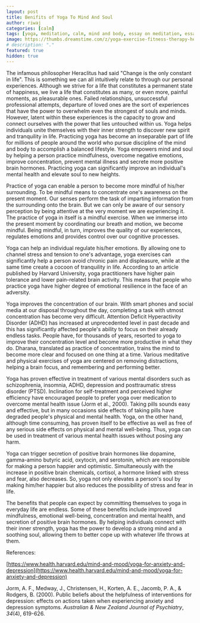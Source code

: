 ```yaml
---
layout: post
title: Benifits of Yoga To Mind And Soul  
author: riwaj
categories: [calm]
tags: [yoga, meditation, calm, mind and body, essay on meditation, essay on yoga, yoga benifits]
image: https://thumbs.dreamstime.com/z/yoga-exercise-fitness-therapy-healthy-stretch-yoga-poses-woman-treatment-stretching-exercises-meditation-yoga-exercising-142245898.jpg
# description: "."
featured: true
hidden: true
---
```

The infamous philosopher Heraclitus had said &quot;Change is the only constant in life&quot;. This is something we can all intuitively relate to through our personal experiences. Although we strive for a life that constitutes a permanent state of happiness, we live a life that constitutes as many, or even more, painful moments, as pleasurable ones. Failed relationships, unsuccessful professional attempts, departure of loved ones are the sort of experiences that have the power to overwhelm even the strongest of souls and minds. However, latent within these experiences is the capacity to grow and connect ourselves with the power that lies untouched within us. Yoga helps individuals unite themselves with their inner strength to discover new spirit and tranquility in life. Practicing yoga has become an inseparable part of life for millions of people around the world who pursue discipline of the mind and body to accomplish a balanced lifestyle. Yoga empowers mind and soul by helping a person practice mindfulness, overcome negative emotions, improve concentration, prevent mental illness and secrete more positive brain hormones. Practicing yoga can significantly improve an individual&#39;s mental health and elevate soul to new heights.

Practice of yoga can enable a person to become more mindful of his/her surrounding. To be mindful means to concentrate one&#39;s awareness on the present moment. Our senses perform the task of imparting information from the surrounding onto the brain. But we can only be aware of our sensory perception by being attentive at the very moment we are experiencing it. The practice of yoga in itself is a mindful exercise. When we immerse into the present moment by coordinating our breath and motion, we become mindful. Being mindful, in turn, improves the quality of our experiences, regulates emotions and provides control over our cognitive processes.

Yoga can help an individual regulate his/her emotions. By allowing one to channel stress and tension to one&#39;s advantage, yoga exercises can significantly help a person avoid chronic pain and displeasure, while at the same time create a cocoon of tranquility in life. According to an article published by Harvard University, yoga practitioners have higher pain tolerance and lower pain-related brain activity. This means that people who practice yoga have higher degree of emotional resilience in the face of an adversity.

Yoga improves the concentration of our brain. With smart phones and social media at our disposal throughout the day, completing a task with utmost concentration has become very difficult. Attention Deficit Hyperactivity Disorder (ADHD) has increased at unprecedented level in past decade and this has significantly affected people&#39;s ability to focus on their already endless tasks. People have, for thousands of years, resorted to yoga to improve their concentration level and become more productive in what they do. Dharana, translated as practice of concentration, trains the mind to become more clear and focused on one thing at a time. Various meditative and physical exercises of yoga are centered on removing distractions, helping a brain focus, and remembering and performing better.

Yoga has proven effective in treatment of various mental disorders such as schizophrenia, insomnia, ADHD, depression and posttraumatic stress disorder (PTSD). Inclination for self-treatment and perceived higher efficiency have encouraged people to prefer yoga over medication to overcome mental health issue (Jorm et al., 2000). Taking pills sounds easy and effective, but in many occasions side effects of taking pills have degraded people&#39;s physical and mental health. Yoga, on the other hand, although time consuming, has proven itself to be effective as well as free of any serious side effects on physical and mental well-being. Thus, yoga can be used in treatment of various mental health issues without posing any harm.

Yoga can trigger secretion of positive brain hormones like dopamine, gamma-amino butyric acid, oxytocin, and serotonin, which are responsible for making a person happier and optimistic. Simultaneously with the increase in positive brain chemicals, cortisol, a hormone linked with stress and fear, also decreases. So, yoga not only elevates a person&#39;s soul by making him/her happier but also reduces the possibility of stress and fear in life.

The benefits that people can expect by committing themselves to yoga in everyday life are endless. Some of these benefits include improved mindfulness, emotional well-being, concentration and mental health, and secretion of positive brain hormones. By helping individuals connect with their inner strength, yoga has the power to develop a strong mind and a soothing soul, allowing them to better cope up with whatever life throws at them.

References:

[https://www.health.harvard.edu/mind-and-mood/yoga-for-anxiety-and-depression](https://www.health.harvard.edu/mind-and-mood/yoga-for-anxiety-and-depression)

Jorm, A. F., Medway, J., Christensen, H., Korten, A. E., Jacomb, P. A., &amp; Rodgers, B. (2000). Public beliefs about the helpfulness of interventions for depression: effects on actions taken when experiencing anxiety and depression symptoms. _Australian &amp; New Zealand Journal of Psychiatry_, _34_(4), 619-626.
